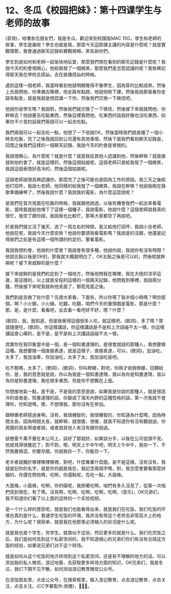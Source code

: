 # 12、冬瓜《校园把妹》：第十四课学生与老师的故事

(音效)，哈嘍各位朋友們，我是冬瓜，歡迎來到校園版MAC 15G，學生和老師的故事，學生是誰呢？學生也就是我，那麼今天這節課主講的內容是什麼呢？就是實戰環節，我會通過聊天記錄和實戰視頻，來告訴你們。

學生到底如何和老師一起愉快地玩耍，那麼我們現在看到的聊天記錄是什麼呢？我說今天的約會很開心，他給我發了一個微笑，那麼我們是怎麼認識的呢？我依稀記得那天我在學校去搭訕，去在直播搭訕的時候。

遇到這樣一個老師，我當時看到他就明顯覺得不像學生，因為穿的比較成熟，然後上去我問他，你準備去哪裡，他走路有點趕，他說他剛下課，然後我說那我看你走路有點急，就是我就是想認識一下你，然後我們交換一下微信吧。

他說你是學生嗎？我說對，然後我們就交換了一下微信，然後接下來我就問他，你幹嘛去？他說要去吃點東西，然後這裡我問他，吃東西的話我好像也沒吃東西，如果你不介意的話我們兩個可以一起去吃點。

我們兩個可以一起去吃一點，他想了一下他說OK，然後當時我們就直播了一個小時去吃飯，完了之後我就回到公司還有其他事情，然後下面我們看到聊天記錄是，回憶之後我們這樣的一個聊天記錄，我說今天的約會是冒號的。

我說很開心，為什麼呢？就是什麼？就是我從其他人認識到他，然後幹嘛？就直接就和他約會了，就是這樣的，然後這個姑娘呢，這個老師只是給我發了一個微笑，我說這個表情好高冷的，然後這個姑娘呢。

這個老師說很高興認識你，那麼完了之後可能也是因為工作的原因，我三天之後給他打招呼，我說七老師，他同樣的給我發了一個微笑，我說在幹嘛？他說我剛在錄歌準備練琴了，然後我說什麼？我說我的電影，為什麼這麼說呢？

是我們在首次見面在吃飯的時候，我就跟他說過，以後有機會我們一起出來看電影，當時我就給他埋下了這樣一個種子，我說電影，他說什麼？這個老師說我真的很忙，我空了跟你說，我說我也比較忙，那等大家都空了再說吧。

於是我們就又活了幾天，過了一周左右的時間，我又給他打招呼，我說小吉老師，他說在呢，我說今天什麼安排？他說你要請我看電影嗎？我說是的沒錯，他還是記得我們之前是有這樣一個所謂的約定的，要看電影。

我說我想約會，他說約什麼會？我說會有很多種，他說你說，我說你有沒有時間？他說五點以後是OK的，那我就大概就明白了，OK五點之後是可以的，然後呢就幹嘛呢？接下來就聊的是什麼？

接下來就聊的是我們約定到了一個地方，然後他問我在哪裡，我在大陸的涼亭這邊，是這樣的，以上就是全程的這樣的一個兩天記錄，他問我到哪裡，我說兩分鐘，然後接下來呢我就和他見面了，那麼見面之後。

我們到底去做了些什麼？先請大家看，下面有，所以你等了我半個小時嗎？啊你那個，啊？小火鍋，小火鍋，吃麵，吃麵，咱們今天的重頭戲是電影，那是什麼？那，是，是什麼，看看吧，出去看一看吧好不好，嗯？什麼？

(歌詞)，我，我知道，但是我覺得這個很多人吃，就這樣吧，(歌詞)，多了嗎？那就隨便吃，(歌詞)，你這樣講話，你這樣講話是不是和上次話碰不太一樣，你這樣講話會心痛的，是不是，是不是和上次講話話碰不太一樣。

其實你在我印象當中是一個，是一個知書達理的，是很會說話的那種人，我想要做這種，我想要做一個直接表達，就是這樣子，直接表達，可以，(歌詞)，加油吃，太多了，我加油車，你加油吃，太多了太，我加油吃是吧。

吃不飽嗎，太多了，(歌詞)，(歌詞)，你叫穆娜，對吧，你剛才說我穆娜，回饋給你，是，我的意思就是說，你以為我是一個知書達理，我以為你是知書達理，我以為你是知書達理，我吃很多東西，但是你不想飄在上面。

你想接地氣一點，是不是，不是我的意思是說，如果我是你說的那種人，就是很高冷的或者是，知書達理的話，你變成了海天內野的這種性格的話，第一次我就不會理你，你知道嗎，嗯，不想理我，那你沒有在參加。

跟穆娜老師搭過身啊，沒有，我很機智的，我很機智的，你知道為什麼嗎，因為時間太長，因為時間太長，就幹嘛，就很傻，很傻，就我不知道你有沒有聽說過，你周圍的朋友啊或者說，或者說其他人有沒有跟你說過。

談戀愛千萬不要在本公司上，談好了那就好，如果談分手，以後在公司低頭不見，他就見得很尷尬了，對不對，嗯，明天上午中午吧，明天上午中午，我存一下，不然我要搞混，你要存戲，你說我存一下，你能存一下。

老半者就獨於哪裡哪裡哪裡，對吧，什麼專業什麼戲，是不是這樣，沒有沒有，我就是記你的名字，就是你的戲是我在，我記念兩個字嗎，對，我怎麼會要看那麼詳細的，你還在問他嗎，吃啊，你還點呢，先吃一點，大面條。

大面條，小面條，吃啊，你的碟呢，我撈著吃啊，咱們有多久沒見了，從第一次咱們見到現在，有了嗎，沒見啊，吃啊，吃啊，吃啊，吃啊，(音乐)，OK兄弟们，我不知道你们看了以上面的这样的一个实验视频。

是一个什么样的感受呢，就是我们也能看得出来，就是我们在吃饭，我们吃饭的环境也真的是什么，普通学生吃饭的环境，我并没有带这个老师去非常高大上的地方，为什么呢？很简单，就是我在他那里必须植入的状况是什么呢。

就是我也是个学生，穷学生，就类似于这些，然后更多的就是什么，我们吃完饭之后，我们是如何去到这个私密空间的，我不知道细心的兄弟们你们有没有总结这方面的经验，如果说兄弟们对于这个转场。

就是如何从这个吃饭的地方转场到这个私密空间，还是有不理解的地方的话，可以添加我的私人微信，浪记地基，去获取更多转场方面的知识，OK兄弟们，我是冬瓜，我们下期不见不散，如何添加浪记教育微信公众号。

在添加朋友里，点击公众号，在搜索框里，输入浪记教育，点击浪记教育，点击关注，点击关注，(CC字幕製作:貝爾)，🙇‍♀️🙇。

